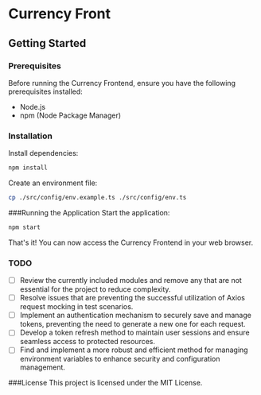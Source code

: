 # Currency Front

## Getting Started

### Prerequisites

Before running the Currency Frontend, ensure you have the following prerequisites installed:

- Node.js
- npm (Node Package Manager)

### Installation

Install dependencies:

```bash
npm install
```

Create an environment file:
```bash
cp ./src/config/env.example.ts ./src/config/env.ts
```

###Running the Application
Start the application:
```bash
npm start
```

That's it! You can now access the Currency Frontend in your web browser.

### TODO

- [ ] Review the currently included modules and remove any that are not essential for the project to reduce complexity.
- [ ] Resolve issues that are preventing the successful utilization of Axios request mocking in test scenarios.
- [ ] Implement an authentication mechanism to securely save and manage tokens, preventing the need to generate a new one for each request.
- [ ] Develop a token refresh method to maintain user sessions and ensure seamless access to protected resources.
- [ ] Find and implement a more robust and efficient method for managing environment variables to enhance security and configuration management.

###License
This project is licensed under the MIT License.
